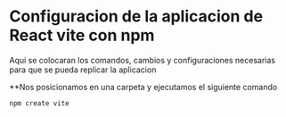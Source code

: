 # Configuracion de la aplicacion de React vite con npm

Aqui se colocaran los comandos, cambios y configuraciones necesarias para que se pueda replicar la aplicacion

**Nos posicionamos en una carpeta y ejecutamos el siguiente comando

    npm create vite
